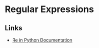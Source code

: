 # Regular Expressions
## Links
- [Re in Python Documentation](https://docs.python.org/3/library/re.html)
